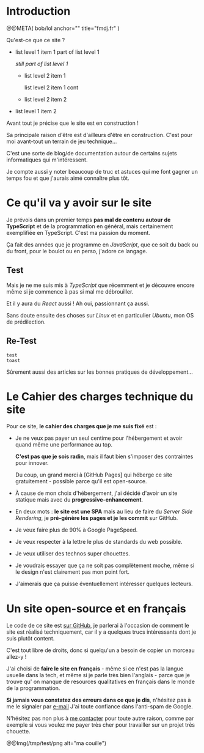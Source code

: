 Introduction
============

@@META(
  bob/lol
  anchor=""
  title="fmdj.fr"
)

Qu'est-ce que ce site ?

- list level 1 item 1
  part of list level 1

  *still part of list level 1*
  - list level 2 item 1

    list level 2 item 1 cont

  - list level 2 item 2

- list level 1 item 2

Avant tout je précise que le site est en construction !

Sa principale raison d'être est d'ailleurs d'être en construction.
C'est pour moi avant-tout un terrain de jeu technique...


C'est une sorte de blog/de documentation autour de certains
sujets informatiques qui m'intéressent.


Je compte aussi y noter beaucoup de truc et astuces qui me font gagner
un temps fou et que j'aurais aimé connaître plus tôt.


Ce qu'il va y avoir sur le site
===============================

Je prévois dans un premier temps
**pas mal de contenu autour de TypeScript**
et de la programmation en général, mais certainement
exemplifiée en TypeScript. C'est ma passion du moment.

Ça fait des années que je programme en *JavaScript*, que ce soit
du back ou du front, pour le boulot ou en perso, j'adore ce langage.

Test
----

Mais je ne me suis mis à *TypeScript* que récemment et je découvre encore
même si je commence à pas si mal me débrouiller.

Et il y aura du *React* aussi ! Ah oui, passionnant ça aussi.

Sans doute ensuite des choses sur *Linux* et en particulier *Ubuntu*, mon
OS de prédilection.

Re-Test
-------

```
test
toast
```

Sûrement aussi des articles sur les bonnes pratiques de développement...

Le Cahier des charges technique du site
=======================================

Pour ce site,
**le cahier des charges que je me suis fixé** est :

- Je ne veux pas payer un seul centime pour l'hébergement
  et avoir quand même une performance au top.

  **C'est pas que je sois radin**, mais il faut bien s'imposer des contraintes pour innover.

  Du coup, un grand merci à
  [GitHub Pages] qui héberge ce site gratuitement - possible
  parce qu'il est open-source.

- À cause de mon choix d'hébergement, j'ai décidé d'avoir
  un site statique mais avec du **progressive-enhancement**.

- En deux mots : **le site est une SPA**
  mais au lieu de faire du *Server Side Rendering*,
  je **pré-génère les pages et je les commit** sur GitHub.

- Je veux faire plus de 90% à Google PageSpeed.

- Je veux respecter à la lettre le plus de standards du web
  possible.

- Je veux utiliser des technos super chouettes.

- Je voudrais essayer que ça ne soit pas complètement moche,
  même si le design n'est clairement pas mon point fort.

- J'aimerais que ça puisse éventuellement intéresser quelques lecteurs.

Un site open-source et en français
==================================

Le code de ce site est
[sur GitHub](https://github.com/djfm/djfm.github.io),
je parlerai à l'occasion de comment le site
est réalisé techniquement, car il y a quelques trucs
intéressants dont je suis plutôt content.

C'est tout libre de droits, donc si quelqu'un a besoin
de copier un morceau allez-y !

J'ai choisi de **faire le site en français** - même si ce n'est pas la langue usuelle dans la tech, et même si je parle très bien l'anglais - parce que je trouve qu' on manque de resources
qualitatives en français dans le monde de la programmation.

**Si jamais vous constatez des erreurs dans ce que je dis**,
n'hésitez pas à me le signaler par
[e-mail](mailto:fm.de.jouvencel@gmail.com)
J'ai toute confiance dans l'anti-spam de Google.

N'hésitez pas non plus à
[me contacter](mailto:fm.de.jouvencel@gmail.com)
pour toute autre raison, comme par exemple si vous voulez
me payer très cher pour travailler sur un projet très chouette.

@@Img(/tmp/test/png alt="ma couille")

